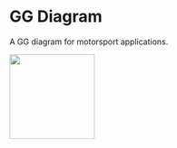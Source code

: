 # GG Diagram

A GG diagram for motorsport applications.

<img src="../../docs/gg-diagram.png" width="150"/>
